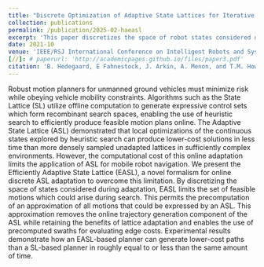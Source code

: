 ```yaml
---
title: "Discrete Optimization of Adaptive State Lattices for Iterative Motion Planning on Unmanned Ground Vehicles"
collection: publications
permalink: /publication/2025-02-haeasl
excerpt: 'This paper discretizes the space of robot states considered during node adaptation in order to more efficiently perform graph-based search for unmanned ground vehicles.'
date: 2021-10
venue: 'IEEE/RSJ International Conference on Intelligent Robots and Systems (IROS)'
[//]: # paperurl: 'http://academicpages.github.io/files/paper3.pdf'
citation: 'B. Hedegaard, E Fahnestock, J. Arkin, A. Menon, and T.M. Howard. (2021). &quot;Discrete Optimization of Adaptive State Lattices for Iterative Motion Planning on Unmanned Ground Vehicles&quot; <i>2021 IEEE/RSJ International Conference on Intelligent Robots and Systems</i>. pp. 5764-5771.'
---
```


Robust motion planners for unmanned ground vehicles must minimize risk while obeying vehicle mobility constraints. Algorithms such as the State Lattice (SL) utilize offline computation to generate expressive control sets which form recombinant search spaces, enabling the use of heuristic search to efficiently produce feasible motion plans online. The Adaptive State Lattice (ASL) demonstrated that local optimizations of the continuous states explored by heuristic search can produce lower-cost solutions in less time than more densely sampled unadapted lattices in sufficiently complex environments. However, the computational cost of this online adaptation limits the application of ASL for mobile robot navigation. We present the Efficiently Adaptive State Lattice (EASL), a novel formalism for online discrete ASL adaptation to overcome this limitation. By discretizing the space of states considered during adaptation, EASL limits the set of feasible motions which could arise during search. This permits the precomputation of an approximation of all motions that could be expressed by an ASL. This approximation removes the online trajectory generation component of the ASL while retaining the benefits of lattice adaptation and enables the use of precomputed swaths for evaluating edge costs. Experimental results demonstrate how an EASL-based planner can generate lower-cost paths than a SL-based planner in roughly equal to or less than the same amount of time.
